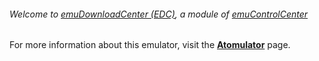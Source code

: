 ###### Welcome to [emuDownloadCenter (EDC)](https://github.com/PhoenixInteractiveNL/emuDownloadCenter/wiki/), a module of [emuControlCenter](https://github.com/PhoenixInteractiveNL/emuControlCenter/wiki/)

For more information about this emulator, visit the [**Atomulator**](https://github.com/PhoenixInteractiveNL/emuDownloadCenter/wiki/Emulator-atomulator#menu) page.
